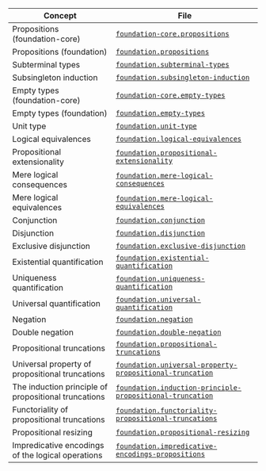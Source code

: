 | Concept                                              | File                                                                                                                    |
| ---------------------------------------------------- | ----------------------------------------------------------------------------------------------------------------------- |
| Propositions (foundation-core)                       | [`foundation-core.propositions`](foundation-core.propositions.md)                                                       |
| Propositions (foundation)                            | [`foundation.propositions`](foundation.propositions.md)                                                                 |
| Subterminal types                                    | [`foundation.subterminal-types`](foundation.subterminal-types.md)                                                       |
| Subsingleton induction                               | [`foundation.subsingleton-induction`](foundation.subsingleton-induction.md)                                             |
| Empty types (foundation-core)                        | [`foundation-core.empty-types`](foundation-core.empty-types.md)                                                         |
| Empty types (foundation)                             | [`foundation.empty-types`](foundation.empty-types.md)                                                                   |
| Unit type                                            | [`foundation.unit-type`](foundation.unit-type.md)                                                                       |
| Logical equivalences                                 | [`foundation.logical-equivalences`](foundation.logical-equivalences.md)                                                 |
| Propositional extensionality                         | [`foundation.propositional-extensionality`](foundation.propositional-extensionality.md)                                 |
| Mere logical consequences                            | [`foundation.mere-logical-consequences`](foundation.mere-logical-consequences.md)                                       |
| Mere logical equivalences                            | [`foundation.mere-logical-equivalences`](foundation.mere-logical-equivalences.md)                                       |
| Conjunction                                          | [`foundation.conjunction`](foundation.conjunction.md)                                                                   |
| Disjunction                                          | [`foundation.disjunction`](foundation.disjunction.md)                                                                   |
| Exclusive disjunction                                | [`foundation.exclusive-disjunction`](foundation.exclusive-disjunction.md)                                               |
| Existential quantification                           | [`foundation.existential-quantification`](foundation.existential-quantification.md)                                     |
| Uniqueness quantification                            | [`foundation.uniqueness-quantification`](foundation.uniqueness-quantification.md)                                       |
| Universal quantification                             | [`foundation.universal-quantification`](foundation.universal-quantification.md)                                         |
| Negation                                             | [`foundation.negation`](foundation.negation.md)                                                                         |
| Double negation                                      | [`foundation.double-negation`](foundation.double-negation.md)                                                           |
| Propositional truncations                            | [`foundation.propositional-truncations`](foundation.propositional-truncations.md)                                       |
| Universal property of propositional truncations      | [`foundation.universal-property-propositional-truncation`](foundation.universal-property-propositional-truncation.md)   |
| The induction principle of propositional truncations | [`foundation.induction-principle-propositional-truncation`](foundation.induction-principle-propositional-truncation.md) |
| Functoriality of propositional truncations           | [`foundation.functoriality-propositional-truncations`](foundation.functoriality-propositional-truncation.md)            |
| Propositional resizing                               | [`foundation.propositional-resizing`](foundation.propositional-resizing.md)                                             |
| Impredicative encodings of the logical operations    | [`foundation.impredicative-encodings-propositions`](foundation.impredicative-encodings-propositions.md)                 |
